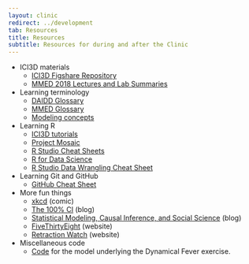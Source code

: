 ```yaml
---
layout: clinic
redirect: ../development
tab: Resources
title: Resources
subtitle: Resources for during and after the Clinic
---
```


- ICI3D materials
    - [ICI3D Figshare Repository](https://figshare.com/collections/International_Clinics_on_Infectious_Disease_Dynamics_and_Data/3788224)
    - [MMED 2018 Lectures and Lab Summaries](./slides)
- Learning terminology
    - [DAIDD Glossary](https://github.com/ICI3D/MMEDparticipants/raw/master/Resources/DAIDD2016_Glossary.pdf)
    - [MMED Glossary](http://lalashan.mcmaster.ca/theobio/mmed/index.php/Category:Definitions)
    - [Modeling concepts](./modellingConcepts)
- Learning R
    - [ICI3D tutorials](http://www.ici3d.org/MMED/tutorials/)
    - [Project Mosaic](http://mosaic-web.org/r-packages/)
    - [R Studio Cheat Sheets](http://www.rstudio.com/resources/cheatsheets)
    - [R for Data Science](http://r4ds.had.co.nz/)
    - [R Studio Data Wrangling Cheat Sheet](https://www.rstudio.com/wp-content/uploads/2015/02/data-wrangling-cheatsheet.pdf)
- Learning Git and GitHub
    - [GitHub Cheat Sheet](https://services.github.com/on-demand/downloads/github-git-cheat-sheet.pdf)
- More fun things
    - [xkcd](https://www.xkcd.com/) (comic)
    - [The 100% CI](http://www.the100.ci/) (blog)
    - [Statistical Modeling, Causal Inference, and Social Science](http://andrewgelman.com/) (blog)
    - [FiveThirtyEight](https://fivethirtyeight.com/) (website)
    - [Retraction Watch](http://retractionwatch.com/) (website)
- Miscellaneous code
    - [Code](../tutorials/dynamicalFever) for the model underlying the Dynamical Fever exercise.
